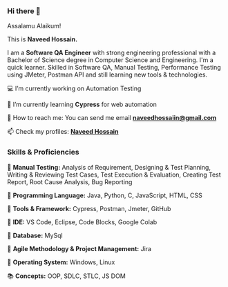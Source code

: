 ### Hi there 👋 
Assalamu Alaikum!

This is **Naveed Hossain.**

I am a **Software QA Engineer** with strong engineering professional with a Bachelor of Science degree in Computer Science and Engineering. I'm a quick learner. Skilled in Software QA, Manual Testing, Performance Testing using JMeter, Postman API and still learning new tools & technologies.

:computer: I’m currently working on Automation Testing

:dart: I’m currently learning **Cypress** for web automation

:email: How to reach me: You can send me email **naveedhossaiin@gmail.com**

:mailbox: Check my profiles: **[Naveed Hossain](https://linktr.ee/naveedhsn)**

### Skills & Proficiencies

:blue_book: **Manual Testing:** Analysis of Requirement, Designing & Test Planning, Writing & Reviewing Test Cases, Test Execution & Evaluation, Creating Test Report, Root Cause Analysis, Bug Reporting

:closed_book: **Programming Language:** Java, Python, C, JavaScript, HTML, CSS

:green_book: **Tools & Framework:** Cypress, Postman, Jmeter, GitHub

:notebook_with_decorative_cover: **IDE:** VS Code, Eclipse, Code Blocks, Google Colab

:notebook: **Database:** MySql

:orange_book: **Agile Methodology & Project Management:** Jira

:ledger: **Operating System:** Windows, Linux 

:books: **Concepts:** OOP, SDLC, STLC, JS DOM


<!--
**naveedhsn/naveedhsn** is a ✨ _special_ ✨ repository because its `README.md` (this file) appears on your GitHub profile.

Here are some ideas to get you started:

- 🔭 I’m currently working on ...
- 🌱 I’m currently learning ...
- 👯 I’m looking to collaborate on ...
- 🤔 I’m looking for help with ...
- 💬 Ask me about ...
- 📫 How to reach me: ...
- 😄 Pronouns: ...
- ⚡ Fun fact: ...
-->
